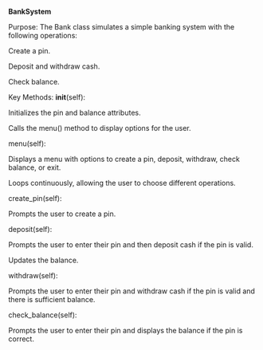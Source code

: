 **BankSystem**


Purpose:
The Bank class simulates a simple banking system with the following operations:

Create a pin.

Deposit and withdraw cash.

Check balance.

Key Methods:
__init__(self):

Initializes the pin and balance attributes.

Calls the menu() method to display options for the user.

menu(self):

Displays a menu with options to create a pin, deposit, withdraw, check balance, or exit.

Loops continuously, allowing the user to choose different operations.

create_pin(self):

Prompts the user to create a pin.

deposit(self):

Prompts the user to enter their pin and then deposit cash if the pin is valid.

Updates the balance.

withdraw(self):

Prompts the user to enter their pin and withdraw cash if the pin is valid and there is sufficient balance.

check_balance(self):

Prompts the user to enter their pin and displays the balance if the pin is correct.
